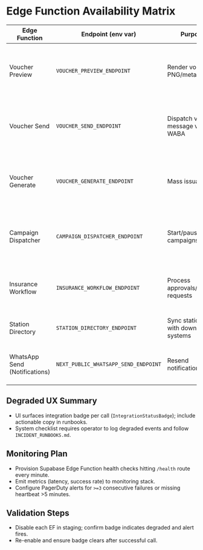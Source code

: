# Edge Function Availability Matrix

| Edge Function | Endpoint (env var) | Purpose | Healthy Response | Degraded UX Mapping | Observability Needs |
| --- | --- | --- | --- | --- | --- |
| Voucher Preview | `VOUCHER_PREVIEW_ENDPOINT` | Render voucher PNG/metadata | 200 with `{ status:'ready', imageUrl }` | Modal displays preview. If missing, UI shows mock + badge (`voucherPreview` degraded). | Add probe hitting `/health`, alert if >5m downtime. |
| Voucher Send | `VOUCHER_SEND_ENDPOINT` | Dispatch voucher message via WABA | 200 `{ status:'queued' }` | Operator sees success toast; on failure, API returns degraded status with message. | Monitor queue latency, failure rate; alerts for HTTP 5xx spike. |
| Voucher Generate | `VOUCHER_GENERATE_ENDPOINT` | Mass issuance | 200 list of vouchers | Falls back to Supabase insert; integration badge warns degraded. | Track issuance latency, success rate; alert when bridge missing. |
| Campaign Dispatcher | `CAMPAIGN_DISPATCHER_ENDPOINT` | Start/pause/stop campaigns | 200 `{ state }` | UI shows integration badge; dispatcher failure leaves campaign local only. | Create SLO for start ack <60s; alert on failure. |
| Insurance Workflow | `INSURANCE_WORKFLOW_ENDPOINT` | Process approvals/change requests | 200 `{ status }` | Drawer shows success; degraded state instructs manual follow-up. | Alert on >3 failures/hour. |
| Station Directory | `STATION_DIRECTORY_ENDPOINT` | Sync station data with downstream systems | 200 ack | API returns degraded; operators must sync manually. | Add heartbeat & diff monitoring. |
| WhatsApp Send (Notifications) | `NEXT_PUBLIC_WHATSAPP_SEND_ENDPOINT` | Resend notifications | 200 ack | Notifications table badge flagged; require manual resend post-recovery. | Track success vs fail ratio. |

## Degraded UX Summary
- UI surfaces integration badge per call (`IntegrationStatusBadge`); include actionable copy in runbooks.
- System checklist requires operator to log degraded events and follow `INCIDENT_RUNBOOKS.md`.

## Monitoring Plan
- Provision Supabase Edge Function health checks hitting `/health` route every minute.
- Emit metrics (latency, success rate) to monitoring stack.
- Configure PagerDuty alerts for `>=3` consecutive failures or missing heartbeat >5 minutes.

## Validation Steps
- Disable each EF in staging; confirm badge indicates degraded and alert fires.
- Re-enable and ensure badge clears after successful call.

